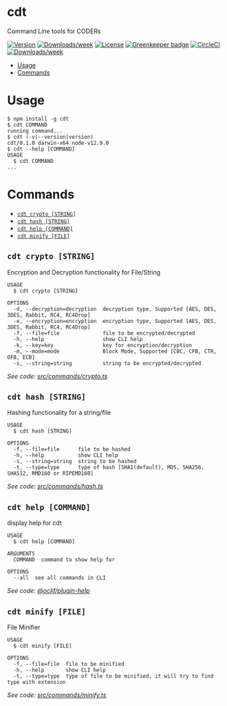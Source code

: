 cdt
===

Command Line tools for CODERs

[![Version](https://img.shields.io/npm/v/@codingtools/cdt.svg)](https://npmjs.org/package/@codingtools/cdt)
[![Downloads/week](https://img.shields.io/npm/dw/@codingtools/cdt.svg)](https://npmjs.org/package/@codingtools/cdt)
[![License](https://img.shields.io/npm/l/@codingtools/cdt.svg)](https://github.com/codingtools/cdt/blob/master/package.json) 
[![Greenkeeper badge](https://badges.greenkeeper.io/codingtools/cdt.svg)](https://greenkeeper.io/)
[![CircleCI](https://circleci.com/gh/codingtools/cdt/tree/master.svg?style=shield)](https://circleci.com/gh/codingtools/cdt/tree/release/release-v0.1)
[![Downloads/week](https://img.shields.io/npm/dw/@codingtools/cdt/command.svg)](https://npmjs.org/package/@codingtools/cdt/command)

<!-- toc -->
* [Usage](#usage)
* [Commands](#commands)
<!-- tocstop -->
# Usage
<!-- usage -->
```sh-session
$ npm install -g cdt
$ cdt COMMAND
running command...
$ cdt (-v|--version|version)
cdt/0.1.0 darwin-x64 node-v12.9.0
$ cdt --help [COMMAND]
USAGE
  $ cdt COMMAND
...
```
<!-- usagestop -->
# Commands
<!-- commands -->
* [`cdt crypto [STRING]`](#cdt-crypto-string)
* [`cdt hash [STRING]`](#cdt-hash-string)
* [`cdt help [COMMAND]`](#cdt-help-command)
* [`cdt minify [FILE]`](#cdt-minify-file)

## `cdt crypto [STRING]`

Encryption and Decryption functionality for File/String

```
USAGE
  $ cdt crypto [STRING]

OPTIONS
  -d, --decryption=decryption  decryption type, Supported [AES, DES, 3DES, Rabbit, RC4, RC4Drop]
  -e, --encryption=encryption  encryption type, Supported [AES, DES, 3DES, Rabbit, RC4, RC4Drop]
  -f, --file=file              file to be encrypted/decrypted
  -h, --help                   show CLI help
  -k, --key=key                key for encryption/decryption
  -m, --mode=mode              Block Mode, Supported [CBC, CFB, CTR, OFB, ECB]
  -s, --string=string          string to be encrypted/decrypted
```

_See code: [src/commands/crypto.ts](https://github.com/codingtools/cdt/blob/v0.1.0/src/commands/crypto.ts)_

## `cdt hash [STRING]`

Hashing functionality for a string/file

```
USAGE
  $ cdt hash [STRING]

OPTIONS
  -f, --file=file      file to be hashed
  -h, --help           show CLI help
  -s, --string=string  string to be hashed
  -t, --type=type      type of hash [SHA1(default), MD5, SHA256, SHA512, RMD160 or RIPEMD160]
```

_See code: [src/commands/hash.ts](https://github.com/codingtools/cdt/blob/v0.1.0/src/commands/hash.ts)_

## `cdt help [COMMAND]`

display help for cdt

```
USAGE
  $ cdt help [COMMAND]

ARGUMENTS
  COMMAND  command to show help for

OPTIONS
  --all  see all commands in CLI
```

_See code: [@oclif/plugin-help](https://github.com/oclif/plugin-help/blob/v2.2.1/src/commands/help.ts)_

## `cdt minify [FILE]`

File Minifier

```
USAGE
  $ cdt minify [FILE]

OPTIONS
  -f, --file=file  file to be minified
  -h, --help       show CLI help
  -t, --type=type  type of file to be minified, it will try to find type with extension
```

_See code: [src/commands/minify.ts](https://github.com/codingtools/cdt/blob/v0.1.0/src/commands/minify.ts)_
<!-- commandsstop -->

